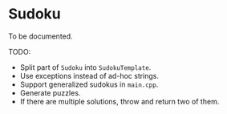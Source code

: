 Sudoku
======

To be documented.

TODO:
  - Split part of `Sudoku` into `SudokuTemplate`.
  - Use exceptions instead of ad-hoc strings.
  - Support generalized sudokus in `main.cpp`.
  - Generate puzzles.
  - If there are multiple solutions, throw and return two of them.
